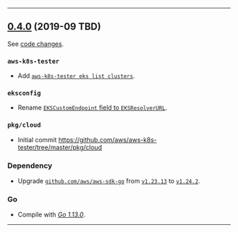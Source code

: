 

<hr>


## [0.4.0](https://github.com/aws/aws-k8s-tester/releases/tag/0.4.0) (2019-09 TBD)

See [code changes](https://github.com/aws/aws-k8s-tester/compare/0.3.4...0.4.0).

### `aws-k8s-tester`

- Add [`aws-k8s-tester eks list clusters`](https://github.com/aws/aws-k8s-tester/commit/TODO).

### `eksconfig`

- Rename [`EKSCustomEndpoint` field to `EKSResolverURL`](https://github.com/aws/aws-k8s-tester/commit/TODO).

### `pkg/cloud`

- Initial commit https://github.com/aws/aws-k8s-tester/tree/master/pkg/cloud

### Dependency

- Upgrade [`github.com/aws/aws-sdk-go`](https://github.com/aws/aws-sdk-go/releases) from [`v1.23.13`](https://github.com/aws/aws-sdk-go/releases/tag/v1.23.13) to [`v1.24.2`](https://github.com/aws/aws-sdk-go/releases/tag/v1.24.2).

### Go

- Compile with [*Go 1.13.0*](https://golang.org/doc/devel/release.html#go1.13).


<hr>


